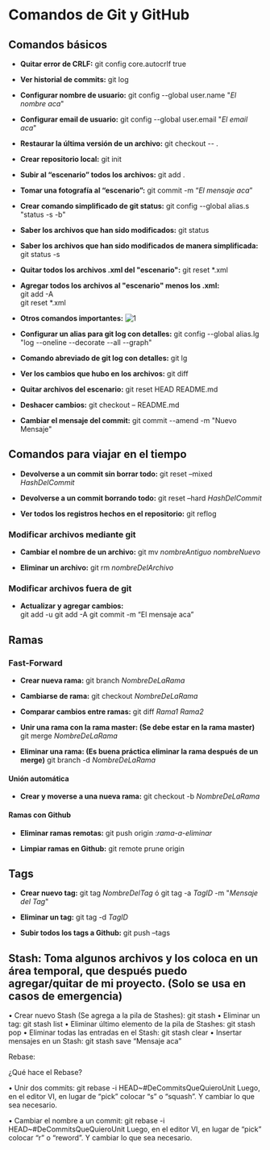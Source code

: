 # Comandos de Git y GitHub

## Comandos básicos

* **Quitar error de CRLF:** git config core.autocrlf true

* **Ver historial de commits:** git log

* **Configurar nombre de usuario:** git config --global user.name "_El nombre aca_"

* **Configurar email de usuario:** git config --global user.email "_El email aca_"

* **Restaurar la última versión de un archivo:** git checkout -- .

* **Crear repositorio local:** git init

* **Subir al “escenario” todos los archivos:** git add .

* **Tomar una fotografía al “escenario”:** git commit -m “_El mensaje aca_”

* **Crear comando simplificado de git status:** git config --global alias.s "status -s -b"

* **Saber los archivos que han sido modificados:** git status

* **Saber los archivos que han sido modificados de manera simplificada:** git status -s

* **Quitar todos los archivos .xml del "escenario":** git reset *.xml

* **Agregar todos los archivos al "escenario" menos los .xml:**  
git add -A  
git reset *.xml

* **Otros comandos importantes:** 
![1](https://github.com/sebastianfrasic/Comandos-Git-y-GitHub/blob/master/JuanFrasica/Imagenes/1.jpg)

* **Configurar un alias para git log con detalles:** git config --global alias.lg "log --oneline --decorate --all --graph"

* **Comando abreviado de git log con detalles:** git lg

* **Ver los cambios que hubo en los archivos:** git diff

* **Quitar archivos del escenario:** git reset HEAD README.md

* **Deshacer cambios:** git checkout – README.md

* **Cambiar el mensaje del commit:** git commit --amend -m "Nuevo Mensaje"

## Comandos para viajar en el tiempo

* **Devolverse a un commit sin borrar todo:** git reset –mixed _HashDelCommit_

* **Devolverse a un commit borrando todo:** git reset –hard _HashDelCommit_

* **Ver todos los registros hechos en el repositorio:** git reflog

### Modificar archivos mediante git

* **Cambiar el nombre de un archivo:** git mv _nombreAntiguo_ _nombreNuevo_

* **Eliminar un archivo:** git rm _nombreDelArchivo_

### Modificar archivos fuera de git

* **Actualizar y agregar cambios:**  
git add -u
git add -A
git commit -m “El mensaje aca”

## Ramas

### Fast-Forward

* **Crear nueva rama:** git branch _NombreDeLaRama_

* **Cambiarse de rama:** git checkout _NombreDeLaRama_

* **Comparar cambios entre ramas:** git diff _Rama1_ _Rama2_

* **Unir una rama con la rama master: (Se debe estar en la rama master)** git merge _NombreDeLaRama_

* **Eliminar una rama: (Es buena práctica eliminar la rama después de un merge)** git branch -d _NombreDeLaRama_

#### Unión automática

* **Crear y moverse a una nueva rama:** git checkout -b _NombreDeLaRama_

#### Ramas con Github

* **Eliminar ramas remotas:** git push origin :_rama-a-eliminar_

* **Limpiar ramas en Github:** git remote prune origin

## Tags

* **Crear nuevo tag:** git tag _NombreDelTag_   ó   git tag -a _TagID_ -m "_Mensaje del Tag_"

* **Eliminar un tag:** git tag -d _TagID_

* **Subir todos los tags a Github:** git push –tags

## Stash: Toma algunos archivos y los coloca en un área temporal, que después puedo agregar/quitar de mi proyecto. (Solo se usa en casos de emergencia)

•	Crear nuevo Stash (Se agrega a la pila de Stashes):
git stash 
•	Eliminar un tag:
git stash list
•	Eliminar último elemento de la pila de Stashes:
git stash pop
•	Eliminar todas las entradas en el Stash:
git stash clear
•	Insertar mensajes en un Stash:
git stash save “Mensaje aca”

 



Rebase:
 


¿Qué hace el Rebase?
 

  
 

•	Unir dos commits:
git rebase -i HEAD~#DeCommitsQueQuieroUnit
Luego, en el editor VI, en lugar de “pick” colocar “s” o “squash”. Y cambiar lo que sea necesario.

•	Cambiar el nombre a un commit:
git rebase -i HEAD~#DeCommitsQueQuieroUnit
Luego, en el editor VI, en lugar de “pick” colocar “r” o “reword”. Y cambiar lo que sea necesario.
